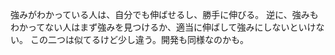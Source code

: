 強みがわかっている人は、自分でも伸ばせるし、勝手に伸びる。
逆に、強みもわかってない人はまず強みを見つけるか、適当に伸ばして強みにしないといけない。
この二つは似てるけど少し違う。開発も同様なのかも。
